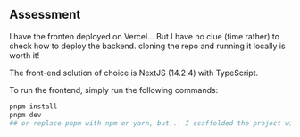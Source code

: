 ## Assessment

I have the fronten deployed on Vercel... But I have no clue (time rather) to check how to deploy the backend. cloning the repo and running it locally is worth it!

The front-end solution of choice is NextJS (14.2.4) with TypeScript.

To run the frontend, simply run the following commands:

```bash
pnpm install
pnpm dev
## or replace pnpm with npm or yarn, but... I scaffolded the project with pnpm
```

